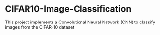 # CIFAR10-Image-Classification
This project implements a Convolutional Neural Network (CNN) to classify images from the CIFAR-10 dataset
